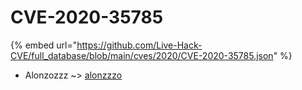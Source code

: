 # CVE-2020-35785
{% embed url="https://github.com/Live-Hack-CVE/full_database/blob/main/cves/2020/CVE-2020-35785.json" %}

* Alonzozzz ~> [alonzzzo](https://www.alice-snow.ru/2020/database/cve-2020-35785/alonzzzo-alonzozzz)
